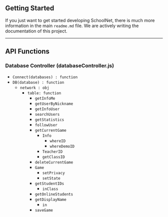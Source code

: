 ## Getting Started

If you just want to get started developing SchoolNet, there is much more information in the main `readme.md` file. We are actively writing the documentation of this project.

---
## API Functions

### **Database Controller (databaseController.js)**
 - `Connect(databases) : function`
 - `DB(database) : function`
    - `network : obj`
        - `table: function`
            - `getInfoMe`
            - `getUserByNickname`
            - `getInfoUser`
            - `searchUsers`
            - `getStatistics`
            - `followUser`
            - `getCurrentGame`
                - `Info`
                    - `whereID`
                    - `whereDemoID`
                - `TeacherID`
                - `getClassID`
            - `deleteCurrentGame`
            - `Game`
                - `setPrivacy`
                - `setState`
            - `getStudentIDs`
                - `inClass`
            - `getOnlineStudents`
            - `getDisplayName`
                - `in`
            - `saveGame`